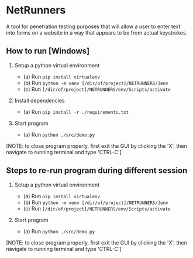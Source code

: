 ﻿# NetRunners

A tool for penetration testing purposes that will allow a user to enter text into forms on a website in a way that appears to be from actual keystrokes.

## How to run [Windows]

1. Setup a python virtual environment
   - (a) Run `pip install virtualenv`
   - (b) Run `python -m venv [/dir/of/project]/NETRUNNERS/]env`
   - (c) Run `[/dir/of/project]/NETRUNNERS/env/Scripts/activate`

2. Install dependencies
   - (a) Run `pip install -r ./requirements.txt`

3. Start program
   - (a) Run `python ./src/demo.py`

[NOTE: to close program properly, first exit the GUI by clicking the 'X', then navigate to running terminal and type 'CTRL-C']

## Steps to re-run program during different session ## 
1. Setup a python virtual environment
   - (a) Run `pip install virtualenv`
   - (b) Run `python -m venv [/dir/of/project]/NETRUNNERS/]env`
   - (c) Run `[/dir/of/project]/NETRUNNERS/env/Scripts/activate`

2. Start program
   - (a) Run `python ./src/demo.py`

[NOTE: to close program properly, first exit the GUI by clicking the 'X', then navigate to running terminal and type 'CTRL-C']
